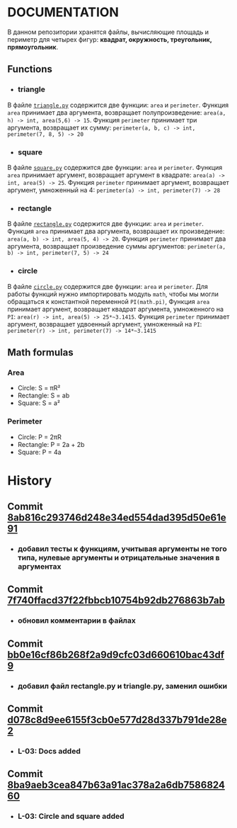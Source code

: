 # DOCUMENTATION
  В данном репозитории хранятся файлы, вычисляющие площадь и периметр для четырех фигур: **квадрат, окружность, треугольник, прямоугольник**.
  ## Functions
  - ### triangle
  В файле [`triangle.py`](https://github.com/F1eed/geometric_lib/blob/main/triangle.py) содержится две функции: `area` и `perimeter`. Функция `area` принимает два аргумента, возвращает полупроизведение: `area(a, h) -> int, area(5,6) -> 15`. Функция `perimeter` принимает три аргумента, возвращает их сумму: `perimeter(a, b, c) -> int, perimeter(7, 8, 5) -> 20`
  - ### square
  В файле [`square.py`](https://github.com/F1eed/geometric_lib/blob/main/square.py) содержится две функции: `area` и `perimeter`. Функция `area` принимает аргумент, возвращает аргумент в квадрате: `area(a) -> int, area(5) -> 25`. Функция `perimeter` принимает аргумент, возвращает аргумент, умноженный на 4: `perimeter(a) -> int, perimeter(7) -> 28`
  - ### rectangle
  В файле [`rectangle.py`](https://github.com/F1eed/geometric_lib/blob/main/rectangle.py) содержится две функции: `area` и `perimeter`. Функция `area` принимает два аргумента, возвращает их произведение: `area(a, b) -> int, area(5, 4) -> 20`. Функция `perimeter` принимает два аргумента, возвращает произведение суммы аргументов: `perimeter(a, b) -> int, perimeter(7, 5) -> 24`
  - ### circle
  В файле [`circle.py`](https://github.com/F1eed/geometric_lib/blob/main/circle.py) содержится две функции: `area` и `perimeter`. Для работы функций нужно импортировать модуль `math`, чтобы мы могли обращаться к константной переменной `PI(math.pi)`, Функция `area` принимает аргумент, возвращает квадрат аргумента, умноженного на `PI`: `area(r) -> int, area(5) -> 25*~3.1415`. Функция `perimeter` принимает аргумент, возвращает удвоенный аргумент, умноженный на `PI`: `perimeter(r) -> int, perimeter(7) -> 14*~3.1415`
  ## Math formulas
  ### Area
  - Circle: S = πR²
  - Rectangle: S = ab
  - Square: S = a²

  ### Perimeter
  - Circle: P = 2πR
  - Rectangle: P = 2a + 2b
  - Square: P = 4a
# History
  ## Commit [8ab816c293746d248e34ed554dad395d50e61e91](https://github.com/F1eed/geometric_lib/commit/8ab816c293746d248e34ed554dad395d50e61e91)
  - ### добавил тесты к функциям, учитывая аргументы не того типа, нулевые аргументы и отрицательные значения в аргументах
  ## Commit [7f740ffacd37f22fbbcb10754b92db276863b7ab](https://github.com/F1eed/geometric_lib/commit/7f740ffacd37f22fbbcb10754b92db276863b7ab)
  - ### обновил комментарии в файлах
  ## Commit [bb0e16cf86b268f2a9d9cfc03d660610bac43df9](https://github.com/F1eed/geometric_lib/commit/bb0e16cf86b268f2a9d9cfc03d660610bac43df9)
  - ### добавил файл rectangle.py и triangle.py, заменил ошибки
  ## Commit [d078c8d9ee6155f3cb0e577d28d337b791de28e2](https://github.com/F1eed/geometric_lib/commit/d078c8d9ee6155f3cb0e577d28d337b791de28e2)
  - ### L-03: Docs added
  ## Commit [8ba9aeb3cea847b63a91ac378a2a6db758682460](https://github.com/F1eed/geometric_lib/commit/8ba9aeb3cea847b63a91ac378a2a6db758682460)
  - ### L-03: Circle and square added
